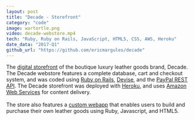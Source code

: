 ```yaml
---
layout: post
title: "Decade - Storefront"
category: "code"
image: wartortle.png
video: decade-webstore.mp4
tech: "Ruby, Ruby on Rails, JavaScript, HTML5, CSS, AWS, Heroku"
date_data: "2017-Q1"
github_url: "https://github.com/ericmargules/decade" 
---
```


The [digital storefront](http://www.decadeleather.com) of the boutique luxury leather goods brand, Decade. The Decade webstore features a complete database, cart and checkout system, and was coded using [Ruby on Rails](http://rubyonrails.org/), [Devise](https://rubygems.org/gems/devise/versions/4.2.0), and the [PayPal REST API](https://developer.paypal.com/docs/api/). The Decade storefront was deployed with [Heroku](https://www.heroku.com/), and uses [Amazon Web Services](https://aws.amazon.com/) for content delivery. 
<br/><br/>
The store also features a [custom webapp](https://ericmargules.github.io/code/2017/02/17/decade-leather-builder.html) that enables users to build and purchase their own leather goods using Ruby, Javascript, and HTML5. 

